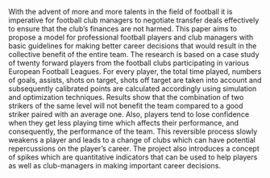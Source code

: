 With the advent of more and more talents in the field of football it is imperative for football club managers to negotiate transfer deals effectively to ensure that the club’s finances are not harmed. This paper aims to propose a model for professional football players and club managers with basic guidelines for making better career decisions that would result in the collective benefit of the entire team. The research is based on a case study of twenty forward players from the football clubs participating in various European Football Leagues. For every player, the total time played, numbers of goals, assists, shots on target, shots off target are taken into account and subsequently calibrated points are calculated accordingly using simulation and optimization techniques. Results show that the combination of two strikers of the same level will not benefit the team compared to a good striker paired with an average one.  Also, players tend to lose confidence when they get less playing time which affects their performance, and consequently, the performance of the team. This reversible process slowly weakens a player and leads to a change of clubs which can have potential repercussions on the player’s career. The project also introduces a concept of spikes which are quantitative indicators that can be used to help players as well as club-managers in making important career decisions. 
